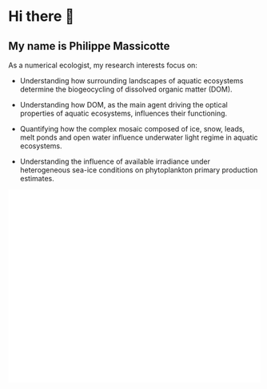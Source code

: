# Hi there 👋

## My name is Philippe Massicotte

As a numerical ecologist, my research interests focus on: 

- Understanding how surrounding landscapes of aquatic ecosystems determine the biogeocycling of dissolved organic matter (DOM).

- Understanding how DOM, as the main agent driving the optical properties of aquatic ecosystems, influences their functioning.

- Quantifying how the complex mosaic composed of ice, snow, leads, melt ponds and open water influence underwater light regime in aquatic ecosystems.

- Understanding the influence of available irradiance under heterogeneous sea-ice conditions on phytoplankton primary production estimates.

![Metrics](https://github.com/PMassicotte/PMassicotte/blob/main/github-metrics.svg)
